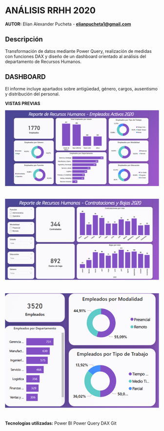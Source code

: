 # ANÁLISIS RRHH 2020
**AUTOR:** Elian Alexander Pucheta - **elianpucheta1@gmail.com**

## Descripción

Transformación de datos mediante Power Query, realización de medidas con funciones DAX y diseño de un dashboard orientado al análisis del departamento de Recursos Humanos.

## DASHBOARD

El informe incluye apartados sobre antigüedad, género, cargos, ausentismo y distribución del personal.

**VISTAS PREVIAS**

![previa1](https://github.com/eliancba/RRHH-INFORME-2020/blob/main/INFORME%20RRHH/imagenes/PREVIA%201.png)

#

![previa2](https://github.com/eliancba/RRHH-INFORME-2020/blob/main/INFORME%20RRHH/imagenes/PREVIA%202.png)

#

![previa3](https://github.com/eliancba/RRHH-INFORME-2020/blob/main/INFORME%20RRHH/imagenes/PREVIA%203.png)

#

**Tecnologías utilizadas:** 
Power BI
Power Query
DAX 
Git